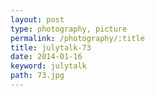 ```yaml
---
layout: post
type: photography, picture
permalink: /photography/:title
title: julytalk-73
date: 2014-01-16
keyword: julytalk
path: 73.jpg
---
```



